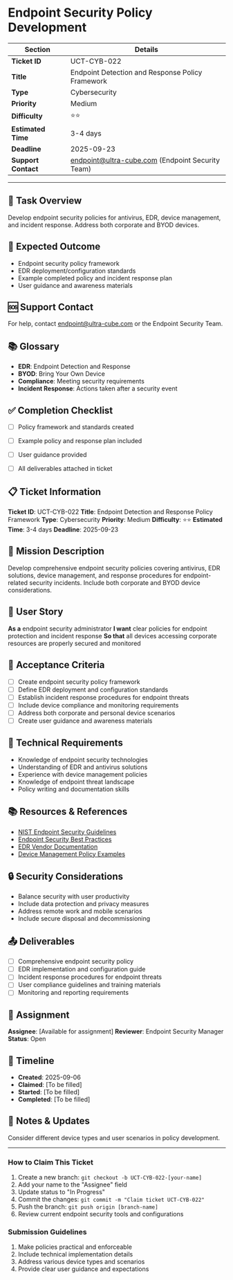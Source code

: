 # Endpoint Security Policy Development

| Section                | Details                                                      |
|------------------------|--------------------------------------------------------------|
| **Ticket ID**          | UCT-CYB-022                                                  |
| **Title**              | Endpoint Detection and Response Policy Framework             |
| **Type**               | Cybersecurity                                                |
| **Priority**           | Medium                                                       |
| **Difficulty**         | ⭐⭐                                                          |
| **Estimated Time**     | 3-4 days                                                     |
| **Deadline**           | 2025-09-23                                                   |
| **Support Contact**    | endpoint@ultra-cube.com (Endpoint Security Team)             |

---

## 📝 Task Overview
Develop endpoint security policies for antivirus, EDR, device management, and incident response. Address both corporate and BYOD devices.

## 🎯 Expected Outcome
- Endpoint security policy framework
- EDR deployment/configuration standards
- Example completed policy and incident response plan
- User guidance and awareness materials

## 🆘 Support Contact
For help, contact endpoint@ultra-cube.com or the Endpoint Security Team.

## 📚 Glossary
- **EDR**: Endpoint Detection and Response
- **BYOD**: Bring Your Own Device
- **Compliance**: Meeting security requirements
- **Incident Response**: Actions taken after a security event

## ✅ Completion Checklist
- [ ] Policy framework and standards created
- [ ] Example policy and response plan included
- [ ] User guidance provided
- [ ] All deliverables attached in ticket


## 📋 Ticket Information

**Ticket ID**: UCT-CYB-022
**Title**: Endpoint Detection and Response Policy Framework
**Type**: Cybersecurity
**Priority**: Medium
**Difficulty**: ⭐⭐
**Estimated Time**: 3-4 days
**Deadline**: 2025-09-23

## 🎯 Mission Description

Develop comprehensive endpoint security policies covering antivirus, EDR solutions, device management, and response procedures for endpoint-related security incidents. Include both corporate and BYOD device considerations.

## 👤 User Story

**As a** endpoint security administrator
**I want** clear policies for endpoint protection and incident response
**So that** all devices accessing corporate resources are properly secured and monitored

## 📝 Acceptance Criteria

- [ ] Create endpoint security policy framework
- [ ] Define EDR deployment and configuration standards
- [ ] Establish incident response procedures for endpoint threats
- [ ] Include device compliance and monitoring requirements
- [ ] Address both corporate and personal device scenarios
- [ ] Create user guidance and awareness materials

## 🔧 Technical Requirements

- Knowledge of endpoint security technologies
- Understanding of EDR and antivirus solutions
- Experience with device management policies
- Knowledge of endpoint threat landscape
- Policy writing and documentation skills

## 📚 Resources & References

- [NIST Endpoint Security Guidelines](https://csrc.nist.gov/)
- [Endpoint Security Best Practices](various-sources)
- [EDR Vendor Documentation](various)
- [Device Management Policy Examples](industry-templates)

## 🔒 Security Considerations

- Balance security with user productivity
- Include data protection and privacy measures
- Address remote work and mobile scenarios
- Include secure disposal and decommissioning

## 📤 Deliverables

- [ ] Comprehensive endpoint security policy
- [ ] EDR implementation and configuration guide
- [ ] Incident response procedures for endpoint threats
- [ ] User compliance guidelines and training materials
- [ ] Monitoring and reporting requirements

## 👥 Assignment

**Assignee**: [Available for assignment]
**Reviewer**: Endpoint Security Manager
**Status**: Open

## 📅 Timeline

- **Created**: 2025-09-06
- **Claimed**: [To be filled]
- **Started**: [To be filled]
- **Completed**: [To be filled]

## 💬 Notes & Updates

Consider different device types and user scenarios in policy development.

---

### How to Claim This Ticket

1. Create a new branch: `git checkout -b UCT-CYB-022-[your-name]`
2. Add your name to the "Assignee" field
3. Update status to "In Progress"
4. Commit the changes: `git commit -m "Claim ticket UCT-CYB-022"`
5. Push the branch: `git push origin [branch-name]`
6. Review current endpoint security tools and configurations

### Submission Guidelines

1. Make policies practical and enforceable
2. Include technical implementation details
3. Address various device types and scenarios
4. Provide clear user guidance and expectations
